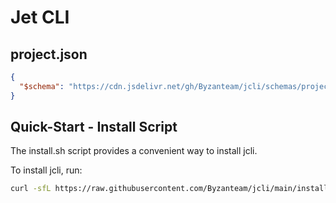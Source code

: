 # Jet CLI

## project.json

```json
{
  "$schema": "https://cdn.jsdelivr.net/gh/Byzanteam/jcli/schemas/project-file.v1.json"
}
```

## Quick-Start - Install Script

The install.sh script provides a convenient way to install jcli.

To install jcli, run:

```bash
curl -sfL https://raw.githubusercontent.com/Byzanteam/jcli/main/install.sh | sh -
```
